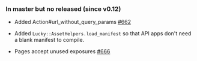 ### In master but no released (since v0.12)

- Added Action#url_without_query_params [#662](https://github.com/luckyframework/lucky/pull/662)

- Added `Lucky::AssetHelpers.load_manifest` so that API apps don't need a blank manifest to compile.

- Pages accept unused exposures [#666](https://github.com/luckyframework/lucky/issues/666)
